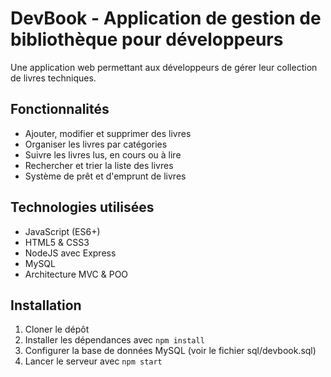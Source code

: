 # DevBook - Application de gestion de bibliothèque pour développeurs

Une application web permettant aux développeurs de gérer leur collection de livres techniques.

## Fonctionnalités

- Ajouter, modifier et supprimer des livres
- Organiser les livres par catégories
- Suivre les livres lus, en cours ou à lire
- Rechercher et trier la liste des livres
- Système de prêt et d'emprunt de livres

## Technologies utilisées

- JavaScript (ES6+)
- HTML5 & CSS3
- NodeJS avec Express
- MySQL
- Architecture MVC & POO

## Installation

1. Cloner le dépôt
2. Installer les dépendances avec `npm install`
3. Configurer la base de données MySQL (voir le fichier sql/devbook.sql)
4. Lancer le serveur avec `npm start`